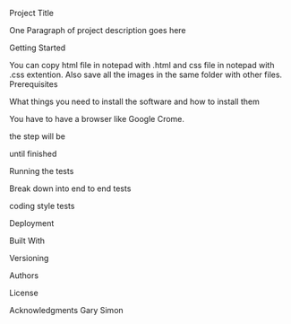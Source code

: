 Project Title

One Paragraph of project description goes here

Getting Started

You can copy html file in notepad with .html and css file in notepad with .css extention. Also save all the images in the same folder with other files.
Prerequisites


What things you need to install the software and how to install them

You have to have a browser like Google Crome.

the step will be


until finished


Running the tests


Break down into end to end tests



coding style tests



Deployment


Built With


Versioning


Authors


License


Acknowledgments
Gary Simon 
